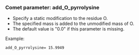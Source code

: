 ### Comet parameter: add_O_pyrrolysine

- Specify a static modification to the residue O.
- The specified mass is added to the unmodified mass of O.
- The default value is "0.0" if this parameter is missing.

Example:
```
add_O_pyrrolysine= 15.9949
```
